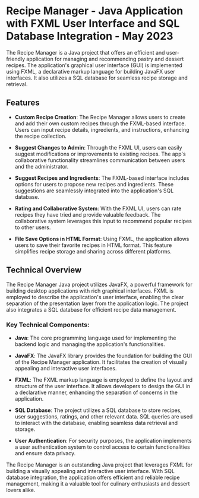 # Recipe Manager - Java Application with FXML User Interface and SQL Database Integration - May 2023

The Recipe Manager is a Java project that offers an efficient and user-friendly application for managing and recommending pastry and dessert recipes. The application's graphical user interface (GUI) is implemented using FXML, a declarative markup language for building JavaFX user interfaces. It also utilizes a SQL database for seamless recipe storage and retrieval.

## Features

- **Custom Recipe Creation**: The Recipe Manager allows users to create and add their own custom recipes through the FXML-based interface. Users can input recipe details, ingredients, and instructions, enhancing the recipe collection.

- **Suggest Changes to Admin**: Through the FXML UI, users can easily suggest modifications or improvements to existing recipes. The app's collaborative functionality streamlines communication between users and the administrator.

- **Suggest Recipes and Ingredients**: The FXML-based interface includes options for users to propose new recipes and ingredients. These suggestions are seamlessly integrated into the application's SQL database.

- **Rating and Collaborative System**: With the FXML UI, users can rate recipes they have tried and provide valuable feedback. The collaborative system leverages this input to recommend popular recipes to other users.

- **File Save Options in HTML Format**: Using FXML, the application allows users to save their favorite recipes in HTML format. This feature simplifies recipe storage and sharing across different platforms.

## Technical Overview

The Recipe Manager Java project utilizes JavaFX, a powerful framework for building desktop applications with rich graphical interfaces. FXML is employed to describe the application's user interface, enabling the clear separation of the presentation layer from the application logic. The project also integrates a SQL database for efficient recipe data management.

### Key Technical Components:

- **Java**: The core programming language used for implementing the backend logic and managing the application's functionalities.

- **JavaFX**: The JavaFX library provides the foundation for building the GUI of the Recipe Manager application. It facilitates the creation of visually appealing and interactive user interfaces.

- **FXML**: The FXML markup language is employed to define the layout and structure of the user interface. It allows developers to design the GUI in a declarative manner, enhancing the separation of concerns in the application.

- **SQL Database**: The project utilizes a SQL database to store recipes, user suggestions, ratings, and other relevant data. SQL queries are used to interact with the database, enabling seamless data retrieval and storage.

- **User Authentication**: For security purposes, the application implements a user authentication system to control access to certain functionalities and ensure data privacy.

The Recipe Manager is an outstanding Java project that leverages FXML for building a visually appealing and interactive user interface. With SQL database integration, the application offers efficient and reliable recipe management, making it a valuable tool for culinary enthusiasts and dessert lovers alike.
